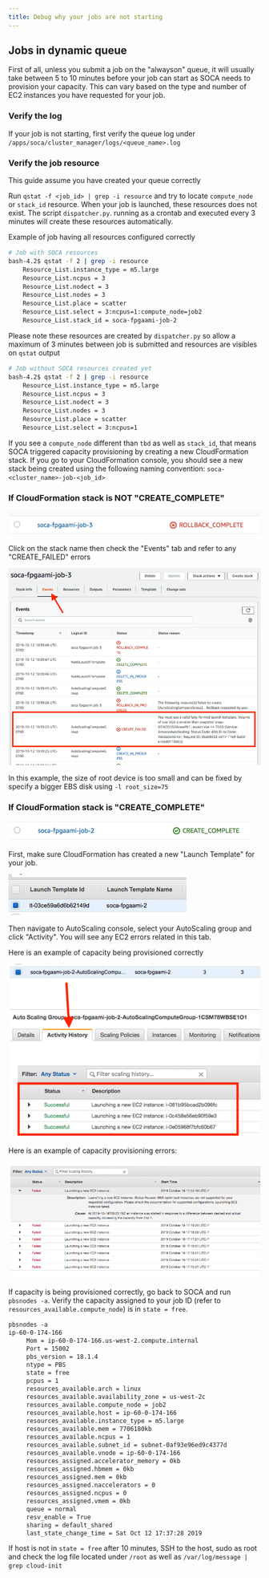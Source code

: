 ```yaml
---
title: Debug why your jobs are not starting
---
```


## Jobs in dynamic queue

First of all, unless you submit a job on the "alwayson" queue, it will usually take between 5 to 10 minutes before your job can start as SOCA needs to provision your capacity. This can vary based on the type and number of EC2 instances you have requested for your job.

### Verify the log
If your job is not starting, first verify the queue log under `/apps/soca/cluster_manager/logs/<queue_name>.log`

### Verify the job resource

This guide assume you have created your queue correctly

Run `qstat -f <job_id> | grep -i resource` and try to locate `compute_node` or `stack_id` resource. When your job is launched, these resources does not exist. The script `dispatcher.py`. running as a crontab and executed every 3 minutes will create these resources automatically.

Example of job having all resources configured correctly
~~~bash hl_lines="8 9"
# Job with SOCA resources
bash-4.2$ qstat -f 2 | grep -i resource
    Resource_List.instance_type = m5.large
    Resource_List.ncpus = 3
    Resource_List.nodect = 3
    Resource_List.nodes = 3
    Resource_List.place = scatter
    Resource_List.select = 3:ncpus=1:compute_node=job2 
    Resource_List.stack_id = soca-fpgaami-job-2
~~~

Please note these resources are created by `dispatcher.py` so allow a maximum of 3 minutes between job is submitted and resources are visibles on `qstat` output
~~~bash
# Job without SOCA resources created yet
bash-4.2$ qstat -f 2 | grep -i resource
    Resource_List.instance_type = m5.large
    Resource_List.ncpus = 3
    Resource_List.nodect = 3
    Resource_List.nodes = 3
    Resource_List.place = scatter
    Resource_List.select = 3:ncpus=1
~~~


If you see a `compute_node` different than `tbd` as well as `stack_id`, that means SOCA triggered capacity provisioning by creating a new CloudFormation stack.
If you go to your CloudFormation console, you should see  a new stack being created using the following naming convention: `soca-<cluster_name>-job-<job_id>`

### If CloudFormation stack is NOT "CREATE_COMPLETE"

![](../imgs/job-launch-4.png)

Click on the stack name then check the "Events" tab and refer to any "CREATE_FAILED" errors

![](../imgs/job-launch-5.png)

In this example, the size of root device is too small and can be fixed by specify a bigger EBS disk using  `-l root_size=75`


### If CloudFormation stack is "CREATE_COMPLETE"

![](../imgs/job-launch-1.png)

First, make sure CloudFormation has created a new "Launch Template" for your job.

![](../imgs/job-launch-2.png)

Then navigate to AutoScaling console, select your AutoScaling group and click "Activity". You will see any EC2 errors related in this tab.

Here is an example of capacity being provisioned correctly

![](../imgs/job-launch-3.png)

Here is an example of capacity provisioning errors:

![](../imgs/job-launch-6.png)






If capacity is being provisioned correctly, go back to SOCA and run `pbsnodes -a`. Verify the capacity assigned to your job ID (refer to `resources_available.compute_node`) is in `state = free`.

~~~hl_lines="7"
pbsnodes -a
ip-60-0-174-166
     Mom = ip-60-0-174-166.us-west-2.compute.internal
     Port = 15002
     pbs_version = 18.1.4
     ntype = PBS
     state = free
     pcpus = 1
     resources_available.arch = linux
     resources_available.availability_zone = us-west-2c
     resources_available.compute_node = job2
     resources_available.host = ip-60-0-174-166
     resources_available.instance_type = m5.large
     resources_available.mem = 7706180kb
     resources_available.ncpus = 1
     resources_available.subnet_id = subnet-0af93e96ed9c4377d
     resources_available.vnode = ip-60-0-174-166
     resources_assigned.accelerator_memory = 0kb
     resources_assigned.hbmem = 0kb
     resources_assigned.mem = 0kb
     resources_assigned.naccelerators = 0
     resources_assigned.ncpus = 0
     resources_assigned.vmem = 0kb
     queue = normal
     resv_enable = True
     sharing = default_shared
     last_state_change_time = Sat Oct 12 17:37:28 2019
~~~

If host is not in `state = free` after 10 minutes, SSH to the host, sudo as root and check the log file located under `/root` as well as `/var/log/message | grep cloud-init`

